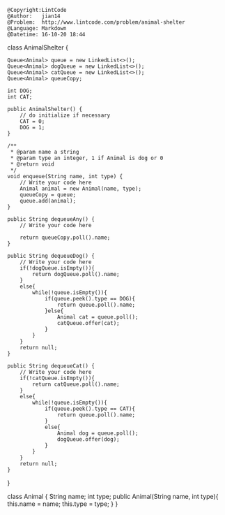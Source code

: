 ```
@Copyright:LintCode
@Author:   jian14
@Problem:  http://www.lintcode.com/problem/animal-shelter
@Language: Markdown
@Datetime: 16-10-20 18:44
```










class AnimalShelter {

	Queue<Animal> queue = new LinkedList<>();
	Queue<Animal> dogQueue = new LinkedList<>();
	Queue<Animal> catQueue = new LinkedList<>();
	Queue<Animal> queueCopy;

	int DOG;
	int CAT;
	
    public AnimalShelter() {
        // do initialize if necessary
    	CAT = 0;
    	DOG = 1;
    }

    /**
     * @param name a string
     * @param type an integer, 1 if Animal is dog or 0
     * @return void
     */
    void enqueue(String name, int type) {
        // Write your code here
    	Animal animal = new Animal(name, type);
    	queueCopy = queue;
    	queue.add(animal);
    }

    public String dequeueAny() {
        // Write your code here
        
    	return queueCopy.poll().name;
    }

    public String dequeueDog() {
        // Write your code here
    	if(!dogQueue.isEmpty()){
    		return dogQueue.poll().name;
    	}
    	else{
    	    while(!queue.isEmpty()){
    		    if(queue.peek().type == DOG){
        		    return queue.poll().name;
        	    }else{
        		    Animal cat = queue.poll();
        		    catQueue.offer(cat);
        	    }
    	    }
    	}
    	return null;
    }

    public String dequeueCat() {
        // Write your code here
    	if(!catQueue.isEmpty()){
    		return catQueue.poll().name;
    	}
    	else{
    	    while(!queue.isEmpty()){
    		    if(queue.peek().type == CAT){
                    return queue.poll().name;
                }
        	    else{
        	        Animal dog = queue.poll();
        	        dogQueue.offer(dog);
        	    }
    	    }
    	}
    	return null; 
    }
}

class Animal {
	String name;
	int type;
	public Animal(String name, int type){
		this.name = name;
		this.type = type;
	}
}

